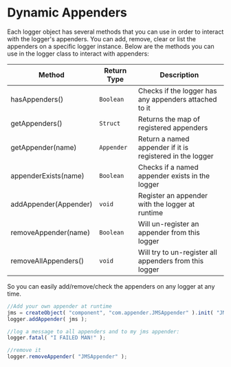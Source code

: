 # Dynamic Appenders

Each logger object has several methods that you can use in order to interact with the logger's appenders. You can add, remove, clear or list the appenders on a specific logger instance. Below are the methods you can use in the logger class to interact with appenders:

| Method                | Return Type | Description                                               |
| --------------------- | ----------- | --------------------------------------------------------- |
| hasAppenders()        | `Boolean`   | Checks if the logger has any appenders attached to it     |
| getAppenders()        | `Struct`    | Returns the map of registered appenders                   |
| getAppender(name)     | `Appender`  | Return a named appender if it is registered in the logger |
| appenderExists(name)  | `Boolean`   | Checks if a named appender exists in the logger           |
| addAppender(Appender) | `void`      | Register an appender with the logger at runtime           |
| removeAppender(name)  | `Boolean`   | Will un-register an appender from this logger             |
| removeAllAppenders()  | `void`      | Will try to un-register all appenders from this logger    |

So you can easily add/remove/check the appenders on any logger at any time.

```javascript
//Add your own appender at runtime
jms = createObject( "component", "com.appender.JMSAppender" ).init( "JMSAppender", properties );
logger.addAppender( jms );

//log a message to all appenders and to my jms appender:
logger.fatal( "I FAILED MAN!" );

//remove it
logger.removeAppender( "JMSAppender" );
```
